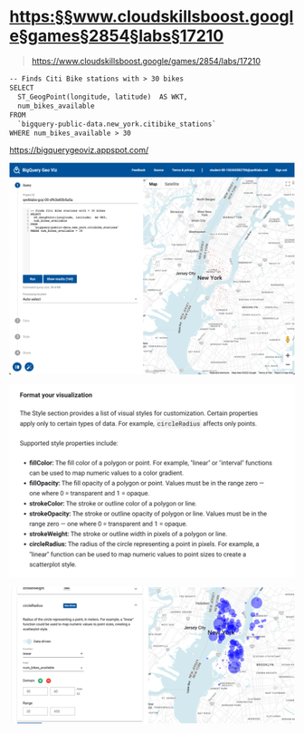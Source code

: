 
# <https:§§www.cloudskillsboost.google§games§2854§labs§17210>
> <https://www.cloudskillsboost.google/games/2854/labs/17210>
        

```
-- Finds Citi Bike stations with > 30 bikes
SELECT
  ST_GeogPoint(longitude, latitude)  AS WKT,
  num_bikes_available
FROM
  `bigquery-public-data.new_york.citibike_stations`
WHERE num_bikes_available > 30
```

https://bigquerygeoviz.appspot.com/

![](2022-07-05-18-02-45.png)

![](2022-07-05-18-04-00.png)

![](2022-07-05-18-05-25.png)

